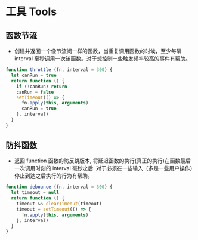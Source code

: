 # 工具 Tools

## 函数节流
- 创建并返回一个像节流阀一样的函数，当重复调用函数的时候，至少每隔 interval 毫秒调用一次该函数。对于想控制一些触发频率较高的事件有帮助。
```javascript
function throttle (fn, interval = 300) {
  let canRun = true
  return function () {
    if (!canRun) return
    canRun = false
    setTimeout(() => {
      fn.apply(this, arguments)
      canRun = true
    }, interval)
  }
}
```

## 防抖函数
- 返回 function 函数的防反跳版本, 将延迟函数的执行(真正的执行)在函数最后一次调用时刻的 interval 毫秒之后. 对于必须在一些输入（多是一些用户操作）停止到达之后执行的行为有帮助。
```javascript
function debounce (fn, interval = 300) {
  let timeout = null
  return function () {
    timeout && clearTimeout(timeout)
    timeout = setTimeout(() => {
      fn.apply(this, arguments)
    }, interval)
  }
}
```
